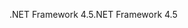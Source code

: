 <span data-ttu-id="1c8cf-101">.NET Framework 4.5</span><span class="sxs-lookup"><span data-stu-id="1c8cf-101">.NET Framework 4.5</span></span>
